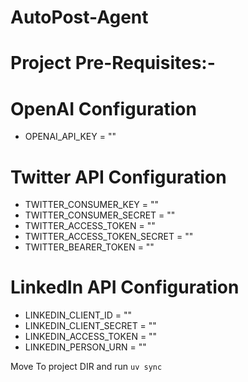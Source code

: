# AutoPost-Agent

# Project Pre-Requisites:-


# OpenAI Configuration
- OPENAI_API_KEY = ""

# Twitter API Configuration
- TWITTER_CONSUMER_KEY = ""
- TWITTER_CONSUMER_SECRET = ""
- TWITTER_ACCESS_TOKEN = ""
- TWITTER_ACCESS_TOKEN_SECRET = ""
- TWITTER_BEARER_TOKEN = ""

# LinkedIn API Configuration
- LINKEDIN_CLIENT_ID = ""
- LINKEDIN_CLIENT_SECRET = ""
- LINKEDIN_ACCESS_TOKEN = ""
- LINKEDIN_PERSON_URN = ""


Move To project DIR and run `uv sync`
